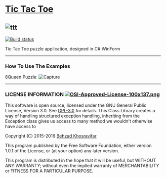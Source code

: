 # [Tic Tac Toe](https://github.com/Behzadkhosravifar/TicTacToe)
![ttt](https://raw.githubusercontent.com/Behzadkhosravifar/TicTacToe/master/src/Tic%20Tac%20Toe/Tic%20Tac%20Toe.ico)
--------------------
[![Build status](https://ci.appveyor.com/api/projects/status/x9jsv7f99yarp1tg?svg=true)](https://ci.appveyor.com/project/Behzadkhosravifar/tictactoe)

Tic Tac Toe puzzle application, designed in C# WinForm


--------------------------------
### How To Use The Examples

8Queen Puzzle:
![Capture](https://raw.githubusercontent.com/Behzadkhosravifar/8Queen/master/img/screenshut.PNG)


--------------------------
### LICENSE INFORMATION      [![OSI-Approved-License-100x137.png](http://opensource.org/trademarks/opensource/OSI-Approved-License-100x137.png)](http://opensource.org/licenses/GPL-3.0.html)

This software is open source, licensed under the GNU General Public License, Version 3.0.
See [GPL-3.0](http://opensource.org/licenses/GPL-3.0.html) for details.
This Class Library creates a way of handling structured exception handling,
inheriting from the Exception class gives us access to many method
we wouldn't otherwise have access to
                  
Copyright (C) 2015-2016 [Behzad Khosravifar](mailto:Behzad.Khosravifar@Gmail.com)

This program published by the Free Software Foundation,
either version 1.0.1 of the License, or (at your option) any later version.

This program is distributed in the hope that it will be useful,
but WITHOUT ANY WARRANTY; without even the implied warranty of
MERCHANTABILITY or FITNESS FOR A PARTICULAR PURPOSE.
